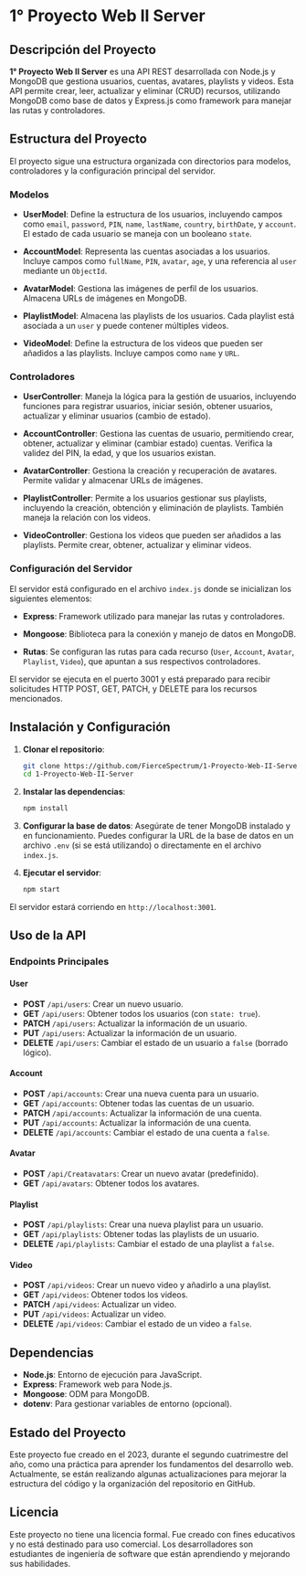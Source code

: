 # 1° Proyecto Web II Server

## Descripción del Proyecto

**1° Proyecto Web II Server** es una API REST desarrollada con Node.js y MongoDB que gestiona usuarios, cuentas, avatares, playlists y videos. Esta API permite crear, leer, actualizar y eliminar (CRUD) recursos, utilizando MongoDB como base de datos y Express.js como framework para manejar las rutas y controladores.

## Estructura del Proyecto

El proyecto sigue una estructura organizada con directorios para modelos, controladores y la configuración principal del servidor.

### Modelos

- **UserModel**: Define la estructura de los usuarios, incluyendo campos como `email`, `password`, `PIN`, `name`, `lastName`, `country`, `birthDate`, y `account`. El estado de cada usuario se maneja con un booleano `state`.
  
- **AccountModel**: Representa las cuentas asociadas a los usuarios. Incluye campos como `fullName`, `PIN`, `avatar`, `age`, y una referencia al `user` mediante un `ObjectId`.
  
- **AvatarModel**: Gestiona las imágenes de perfil de los usuarios. Almacena URLs de imágenes en MongoDB.
  
- **PlaylistModel**: Almacena las playlists de los usuarios. Cada playlist está asociada a un `user` y puede contener múltiples videos.
  
- **VideoModel**: Define la estructura de los videos que pueden ser añadidos a las playlists. Incluye campos como `name` y `URL`.

### Controladores

- **UserController**: Maneja la lógica para la gestión de usuarios, incluyendo funciones para registrar usuarios, iniciar sesión, obtener usuarios, actualizar y eliminar usuarios (cambio de estado).
  
- **AccountController**: Gestiona las cuentas de usuario, permitiendo crear, obtener, actualizar y eliminar (cambiar estado) cuentas. Verifica la validez del PIN, la edad, y que los usuarios existan.
  
- **AvatarController**: Gestiona la creación y recuperación de avatares. Permite validar y almacenar URLs de imágenes.
  
- **PlaylistController**: Permite a los usuarios gestionar sus playlists, incluyendo la creación, obtención y eliminación de playlists. También maneja la relación con los videos.
  
- **VideoController**: Gestiona los videos que pueden ser añadidos a las playlists. Permite crear, obtener, actualizar y eliminar videos.

### Configuración del Servidor

El servidor está configurado en el archivo `index.js` donde se inicializan los siguientes elementos:

- **Express**: Framework utilizado para manejar las rutas y controladores.
  
- **Mongoose**: Biblioteca para la conexión y manejo de datos en MongoDB.
  
- **Rutas**: Se configuran las rutas para cada recurso (`User`, `Account`, `Avatar`, `Playlist`, `Video`), que apuntan a sus respectivos controladores.

El servidor se ejecuta en el puerto 3001 y está preparado para recibir solicitudes HTTP POST, GET, PATCH, y DELETE para los recursos mencionados.

## Instalación y Configuración

1. **Clonar el repositorio**:
    ```bash
    git clone https://github.com/FierceSpectrum/1-Proyecto-Web-II-Server
    cd 1-Proyecto-Web-II-Server
    ```

2. **Instalar las dependencias**:
    ```bash
    npm install
    ```

3. **Configurar la base de datos**: Asegúrate de tener MongoDB instalado y en funcionamiento. Puedes configurar la URL de la base de datos en un archivo `.env` (si se está utilizando) o directamente en el archivo `index.js`.

4. **Ejecutar el servidor**:
    ```bash
    npm start
    ```

El servidor estará corriendo en `http://localhost:3001`.

## Uso de la API

### Endpoints Principales

#### User

- **POST** `/api/users`: Crear un nuevo usuario.
- **GET** `/api/users`: Obtener todos los usuarios (con `state: true`).
- **PATCH** `/api/users`: Actualizar la información de un usuario.
- **PUT** `/api/users`: Actualizar la información de un usuario.
- **DELETE** `/api/users`: Cambiar el estado de un usuario a `false` (borrado lógico).

#### Account

- **POST** `/api/accounts`: Crear una nueva cuenta para un usuario.
- **GET** `/api/accounts`: Obtener todas las cuentas de un usuario.
- **PATCH** `/api/accounts`: Actualizar la información de una cuenta.
- **PUT** `/api/accounts`: Actualizar la información de una cuenta.
- **DELETE** `/api/accounts`: Cambiar el estado de una cuenta a `false`.

#### Avatar

- **POST** `/api/Creatavatars`: Crear un nuevo avatar (predefinido).
- **GET** `/api/avatars`: Obtener todos los avatares.

#### Playlist

- **POST** `/api/playlists`: Crear una nueva playlist para un usuario.
- **GET** `/api/playlists`: Obtener todas las playlists de un usuario.
- **DELETE** `/api/playlists`: Cambiar el estado de una playlist a `false`.

#### Video

- **POST** `/api/videos`: Crear un nuevo video y añadirlo a una playlist.
- **GET** `/api/videos`: Obtener todos los videos.
- **PATCH** `/api/videos`: Actualizar un video.
- **PUT** `/api/videos`: Actualizar un video.
- **DELETE** `/api/videos`: Cambiar el estado de un video a `false`.

## Dependencias

- **Node.js**: Entorno de ejecución para JavaScript.
- **Express**: Framework web para Node.js.
- **Mongoose**: ODM para MongoDB.
- **dotenv**: Para gestionar variables de entorno (opcional).

## Estado del Proyecto

Este proyecto fue creado en el 2023, durante el segundo cuatrimestre del año, como una práctica para aprender los fundamentos del desarrollo web. Actualmente, se están realizando algunas actualizaciones para mejorar la estructura del código y la organización del repositorio en GitHub.

## Licencia

Este proyecto no tiene una licencia formal. Fue creado con fines educativos y no está destinado para uso comercial. Los desarrolladores son estudiantes de ingeniería de software que están aprendiendo y mejorando sus habilidades.

